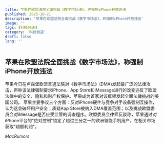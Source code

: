 ```yaml
---
title: 苹果在欧盟法院全面挑战《数字市场法》，称强制iPhone开放违法
published: 2025-10-21
description: '苹果在欧盟法院全面挑战《数字市场法》，称强制iPhone开放违法'
image: ''
tags: [科技频道]
category: '科技频道'
draft: false
lang: ''
---
```


## 苹果在欧盟法院全面挑战《数字市场法》，称强制iPhone开放违法

苹果今日在卢森堡欧盟普通法院对《数字市场法》(DMA)发起最广泛的法律攻击，声称该法律强制要求iPhone、App Store和iMessage进行的改变违反了欧盟法律中的安全、隐私和财产权保护。苹果成为首家对该框架发起全面法律挑战的美国公司。
苹果主要争议三个方面：反对iPhone硬件与竞争对手设备强制互操作，认为这会破坏用户安全；质疑App Store被纳入DMA覆盖范围；以及挑战欧盟委员会对iMessage是否应受监管的调查程序。欧盟委员会律师反驳称，苹果通过对iPhone平台的"绝对控制"锁定了超过三分之一的欧洲智能手机用户，在相关市场获取"超额利润"。

*MacRumors*
